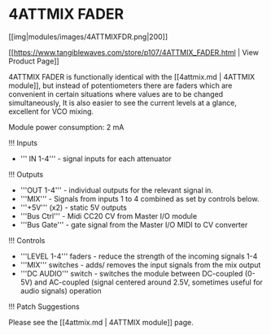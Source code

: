 # 4ATTMIX FADER

[[img|modules/images/4ATTMIXFDR.png|200]]

[[https://www.tangiblewaves.com/store/p107/4ATTMIX_FADER.html | View Product Page]]

4ATTMIX FADER is functionally identical with the [[4attmix.md | 4ATTMIX module]], but instead of potentiometers there are faders which are convenient in certain situations where values are to be changed simultaneously, It is also easier to see the current levels at a glance, excellent for VCO mixing. 

Module power consumption: 2 mA

!!! Inputs

* ''' IN 1-4''' - signal inputs for each attenuator

!!! Outputs

* '''OUT 1-4''' - individual outputs for the relevant signal in.
* '''MIX''' - Signals from inputs 1 to 4 combined as set by controls below.
* '''+5V''' (x2) - static 5V outputs
* '''Bus Ctrl''' - Midi CC20 CV from Master I/O module
* '''Bus Gate''' - gate signal from the Master I/O MIDI to CV converter 

!!! Controls

*  '''LEVEL 1-4''' faders - reduce the strength of the incoming signals 1-4
*  '''MIX''' switches - adds/ removes the input signals from the mix output
*  '''DC AUDIO''' switch - switches the module between DC-coupled (0-5V) and AC-coupled (signal centered around 2.5V, sometimes useful for audio signals) operation


!!! Patch Suggestions

Please see the  [[4attmix.md | 4ATTMIX module]] page.
